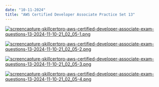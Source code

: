 ```yaml
---
date: "10-11-2024"
title: "AWS Certified Developer Associate Practice Set 13"
---
```

<a href="/images/screencapture-skillcertpro-aws-certified-developer-associate-exam-questions-13-2024-11-10-21_02_05-1.png" target="_blank"><img src="/images/screencapture-skillcertpro-aws-certified-developer-associate-exam-questions-13-2024-11-10-21_02_05-1.png" alt="screencapture-skillcertpro-aws-certified-developer-associate-exam-questions-13-2024-11-10-21_02_05-1.png" /></a>

<a href="/images/screencapture-skillcertpro-aws-certified-developer-associate-exam-questions-13-2024-11-10-21_02_05-2.png" target="_blank"><img src="/images/screencapture-skillcertpro-aws-certified-developer-associate-exam-questions-13-2024-11-10-21_02_05-2.png" alt="screencapture-skillcertpro-aws-certified-developer-associate-exam-questions-13-2024-11-10-21_02_05-2.png" /></a>

<a href="/images/screencapture-skillcertpro-aws-certified-developer-associate-exam-questions-13-2024-11-10-21_02_05-3.png" target="_blank"><img src="/images/screencapture-skillcertpro-aws-certified-developer-associate-exam-questions-13-2024-11-10-21_02_05-3.png" alt="screencapture-skillcertpro-aws-certified-developer-associate-exam-questions-13-2024-11-10-21_02_05-3.png" /></a>

<a href="/images/screencapture-skillcertpro-aws-certified-developer-associate-exam-questions-13-2024-11-10-21_02_05-4.png" target="_blank"><img src="/images/screencapture-skillcertpro-aws-certified-developer-associate-exam-questions-13-2024-11-10-21_02_05-4.png" alt="screencapture-skillcertpro-aws-certified-developer-associate-exam-questions-13-2024-11-10-21_02_05-4.png" /></a>

